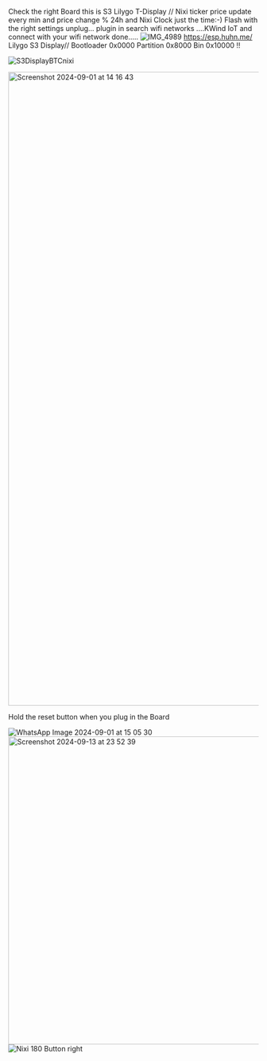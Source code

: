 Check the right Board this is S3 Lilygo T-Display // Nixi ticker price update every min and price change % 24h and Nixi Clock just the time:-)
Flash with the right settings unplug... plugin in search wifi networks ....KWind IoT  and connect with your wifi network done.....
![IMG_4989](https://github.com/user-attachments/assets/19fdb2dc-9abd-44c3-8001-4a60c5529460)
https://esp.huhn.me/
Lilygo S3 Display// Bootloader 0x0000 Partition 0x8000 Bin 0x10000 !!


![S3DisplayBTCnixi](https://github.com/user-attachments/assets/a49189f7-5b36-45e9-b4e8-4fc1df6c4398)



<img width="1274" alt="Screenshot 2024-09-01 at 14 16 43" src="https://github.com/user-attachments/assets/0351c927-a986-4474-b15c-32bae52f9a2d">




Hold the reset button when you plug in the Board 

![WhatsApp Image 2024-09-01 at 15 05 30](https://github.com/user-attachments/assets/ae516da5-18fb-4988-b5e2-6405d0cd8bd8)
<img width="619" alt="Screenshot 2024-09-13 at 23 52 39" src="https://github.com/user-attachments/assets/cd9a1382-5818-41e3-989c-559ba7a5854e">
![Nixi 180 Button right](https://github.com/user-attachments/assets/0f30936e-7df9-4703-b89d-819cc1e7c16e)
